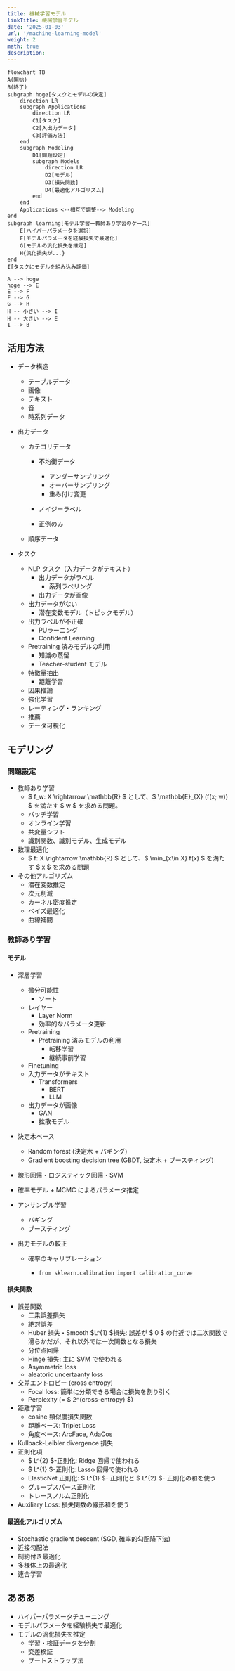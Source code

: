 ```yaml
---
title: 機械学習モデル
linkTitle: 機械学習モデル
date: '2025-01-03'
url: '/machine-learning-model'
weight: 2
math: true
description:
---
```


```mermaid
flowchart TB
A(開始)
B(終了)
subgraph hoge[タスクとモデルの決定]
    direction LR
    subgraph Applications
	    direction LR
		C1[タスク]
        C2[入出力データ]
        C3[評価方法]
    end
    subgraph Modeling
        D1[問題設定]
        subgraph Models
	        direction LR
            D2[モデル]
            D3[損失関数]
            D4[最適化アルゴリズム]
        end
    end
    Applications <--相互で調整--> Modeling
end
subgraph learning[モデル学習ー教師あり学習のケース]
    E[ハイパーパラメータを選択]
    F[モデルパラメータを経験損失で最適化]
    G[モデルの汎化損失を推定]
    H{汎化損失が...}
end
I[タスクにモデルを組み込み評価]

A --> hoge
hoge --> E
E --> F
F --> G
G --> H
H -- 小さい --> I
H -- 大きい --> E
I --> B
```

## 活用方法

- データ構造
  - テーブルデータ
  - 画像
  - テキスト
  - 音
  - 時系列データ
- 出力データ
  - カテゴリデータ
    - 不均衡データ
      - アンダーサンプリング
      - オーバーサンプリング
      - 重み付け変更

    - ノイジーラベル
    - 正例のみ

  - 順序データ

- タスク
  - NLP タスク（入力データがテキスト）
    - 出力データがラベル
      - 系列ラベリング
    - 出力データが画像
  - 出力データがない
    - 潜在変数モデル（トピックモデル）
  - 出力ラベルが不正確
    - PUラーニング
    - Confident Learning 
  - Pretraining 済みモデルの利用
    - 知識の蒸留
    - Teacher-student モデル
  - 特徴量抽出
    - 距離学習
  - 因果推論
  - 強化学習
  - レーティング・ランキング
  - 推薦
  - データ可視化

## モデリング

### 問題設定

- 教師あり学習
  - $ f_w: X \rightarrow \mathbb{R} $ として、$ \mathbb{E}_{X} (f(x; w)) $ を満たす $ w $ を求める問題。
  - バッチ学習
  - オンライン学習
  - 共変量シフト
  - 識別関数、識別モデル、生成モデル
- 数理最適化
  - $ f: X \rightarrow \mathbb{R} $ として、$ \min_{x\in X} f(x) $ を満たす $ x $ を求める問題
- その他アルゴリズム
  - 潜在変数推定
  - 次元削減
  - カーネル密度推定
  - ベイズ最適化
  - 曲線補間

### 教師あり学習

#### モデル

- 深層学習
  - 微分可能性
    - ソート
  - レイヤー
    - Layer Norm
    - 効率的なパラメータ更新
  - Pretraining
    - Pretraining 済みモデルの利用
      - 転移学習
      - 継続事前学習
  - Finetuning
  - 入力データがテキスト
    - Transformers
      - BERT
      - LLM
  - 出力データが画像
    - GAN
    - 拡散モデル
  
- 決定木ベース
  - Random forest (決定木 + バギング)
  - Gradient boosting decision tree (GBDT, 決定木 + ブースティング)
  
- 線形回帰・ロジスティック回帰・SVM

- 確率モデル + MCMC によるパラメータ推定

- アンサンブル学習
  - バギング
  - ブースティング
  
- 出力モデルの較正
  - 確率のキャリブレーション
  
    - ```
      from sklearn.calibration import calibration_curve
      ```

#### 損失関数

- 誤差関数
  - 二乗誤差損失
  - 絶対誤差
  - Huber 損失・Smooth $L^{1} $損失: 誤差が $ 0 $ の付近では二次関数で滑らかだが、それ以外では一次関数となる損失 
  - 分位点回帰
  - Hinge 損失: 主に SVM で使われる
  - Asymmetric loss
  - aleatoric uncertaanty loss
- 交差エントロピー (cross entropy)
  - Focal loss: 簡単に分類できる場合に損失を割り引く
  - Perplexity (= $ 2^{cross-entropy} $)
- 距離学習
  - cosine 類似度損失関数
  - 距離ベース: Triplet Loss
  - 角度ベース: ArcFace, AdaCos
- Kullback-Leibler divergence 損失
- 正則化項
  - $ L^{2} $-正則化: Ridge 回帰で使われる
  - $ L^{1} $-正則化: Lasso 回帰で使われる
  -  ElasticNet 正則化: $ L^{1} $- 正則化と $ L^{2} $- 正則化の和を使う
  - グループスパース正則化
  - トレースノルム正則化
- Auxiliary Loss: 損失関数の線形和を使う

#### 最適化アルゴリズム

- Stochastic gradient descent (SGD, 確率的勾配降下法)
- 近接勾配法
- 制約付き最適化
- 多様体上の最適化
- 連合学習

## あああ

- ハイパーパラメータチューニング
- モデルパラメータを経験損失で最適化
- モデルの汎化損失を推定
  - 学習・検証データを分割
  - 交差検証
  - ブートストラップ法


